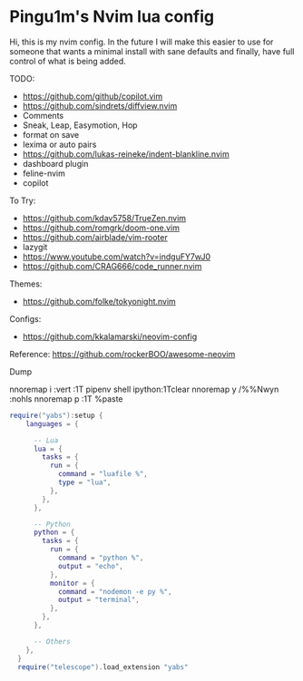 # Pingu1m's Nvim lua config

Hi, this is my nvim config. In the future I will make this easier to use for someone that wants a minimal install with sane defaults and finally, have full control of what is being added.


TODO:
- https://github.com/github/copilot.vim
- https://github.com/sindrets/diffview.nvim
- Comments
- Sneak, Leap, Easymotion, Hop
- format on save
- lexima or auto pairs
- https://github.com/lukas-reineke/indent-blankline.nvim
- dashboard plugin
- feline-nvim
- copilot

To Try:
- https://github.com/kdav5758/TrueZen.nvim
- https://github.com/romgrk/doom-one.vim
- https://github.com/airblade/vim-rooter
- lazygit
- https://www.youtube.com/watch?v=indguFY7wJ0
- https://github.com/CRAG666/code_runner.nvim

Themes:
- https://github.com/folke/tokyonight.nvim

Configs:
- https://github.com/kkalamarski/neovim-config


Reference:
https://github.com/rockerBOO/awesome-neovim

Dump

nnoremap <silent> <leader>i :vert :1T pipenv shell ipython<CR><bar>:1Tclear<CR>
nnoremap <leader>y /%%<CR>Nwyn :nohls<CR>
nnoremap <leader>p :1T %paste<CR>


```lua
require("yabs"):setup {
    languages = {

      -- Lua
      lua = {
        tasks = {
          run = {
            command = "luafile %",
            type = "lua",
          },
        },
      },

      -- Python
      python = {
        tasks = {
          run = {
            command = "python %",
            output = "echo",
          },
          monitor = {
            command = "nodemon -e py %",
            output = "terminal",
          },
        },
      },

      -- Others
    },
  }
  require("telescope").load_extension "yabs"
```